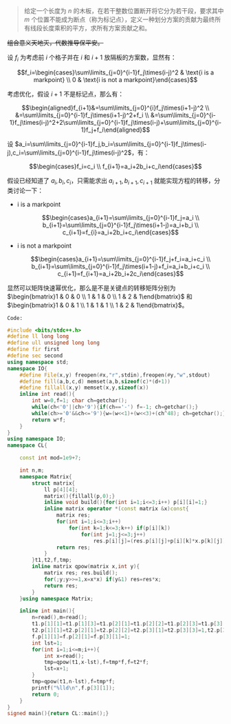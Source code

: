 > 给定一个长度为 $n$ 的木板，在若干整数位置断开将它分为若干段，要求其中 $m$ 个位置不能成为断点（称为标记点），定义一种划分方案的贡献为最终所有线段长度乘积的平方，求所有方案贡献之和。

~~组合意义天地灭，代数推导保平安。~~

设 $f_i$ 为考虑前 $i$ 个格子并在 $i$ 和 $i+1$ 放隔板的方案数，显然有：

$$f_i=\begin{cases}\sum\limits_{j=0}^{i-1}f_j\times(i-j)^2 & \text{i is a markpoint} \\ 0 & \text{i is not a markpoint}\end{cases}$$

考虑优化，假设 $i+1$ 不是标记点，那么有：

$$\begin{aligned}f_{i+1}&=\sum\limits_{j=0}^{i}f_j\times(i+1-j)^2 \\ &=\sum\limits_{j=0}^{i-1}f_j\times(i+1-j)^2+f_i \\ &=\sum\limits_{j=0}^{i-1}f_j\times(i-j)^2+2\sum\limits_{j=0}^{i-1}f_j\times(i-j)+\sum\limits_{j=0}^{i-1}f_j+f_i\end{aligned}$$

设 $a_i=\sum\limits_{j=0}^{i-1}f_j,b_i=\sum\limits_{j=0}^{i-1}f_j\times(i-j),c_i=\sum\limits_{j=0}^{i-1}f_j\times(i-j)^2$，有：

$$\begin{cases}f_i=c_i \\ f_{i+1}=a_i+2b_i+c_i\end{cases}$$

假设已经知道了 $a_i,b_i,c_i$，只需能求出 $a_{i+1},b_{i+1},c_{i+1}$ 就能实现方程的转移，分类讨论一下：

* $\text{i is a markpoint}$

	$$\begin{cases}a_{i+1}=\sum\limits_{j=0}^{i-1}f_j=a_i \\ b_{i+1}=\sum\limits_{j=0}^{i-1}f_j\times(i+1-j)=a_i+b_i \\ c_{i+1}=f_{i}=a_i+2b_i+c_i\end{cases}$$

* $\text{i is not a markpoint}$

	$$\begin{cases}a_{i+1}=\sum\limits_{j=0}^{i-1}f_j+f_i=a_i+c_i \\ b_{i+1}=\sum\limits_{j=0}^{i-1}f_j\times(i+1-j)+f_i=a_i+b_i+c_i \\ c_{i+1}=f_{i+1}=a_i+2b_i+2c_i\end{cases}$$

显然可以矩阵快速幂优化，那么是不是关键点的转移矩阵分别为 $\begin{bmatrix}1 & 0 & 0 \\ 1 & 1 & 0 \\ 1 & 2 & 1\end{bmatrix}$ 和 $\begin{bmatrix}1 & 0 & 1 \\ 1 & 1 & 1 \\ 1 & 2 & 1\end{bmatrix}$。

$\texttt{Code:}$

```cpp
#include <bits/stdc++.h>
#define ll long long
#define ull unsigned long long
#define fir first
#define sec second
using namespace std;
namespace IO{
	#define File(x,y) freopen(#x,"r",stdin),freopen(#y,"w",stdout)
	#define fill(a,b,c,d) memset(a,b,sizeof(c)*(d+1))
	#define fillall(x,y) memset(x,y,sizeof(x))
	inline int read(){
		int w=0,f=1; char ch=getchar();
		while(ch<'0'||ch>'9'){if(ch=='-') f=-1; ch=getchar();}
		while(ch>='0'&&ch<='9'){w=(w<<1)+(w<<3)+(ch^48); ch=getchar();}
		return w*f;
	}
}
using namespace IO;
namespace CL{

	const int mod=1e9+7;

	int n,m;
	namespace Matrix{
		struct matrix{
			ll p[4][4];
			matrix(){fillall(p,0);}
			inline void build(){for(int i=1;i<=3;i++) p[i][i]=1;}
			inline matrix operator *(const matrix &x)const{
				matrix res;
				for(int i=1;i<=3;i++)
					for(int k=1;k<=3;k++) if(p[i][k])
						for(int j=1;j<=3;j++)
							res.p[i][j]=(res.p[i][j]+p[i][k]*x.p[k][j])%mod;
				return res;
			}
		}t1,t2,f,tmp;
		inline matrix qpow(matrix x,int y){
			matrix res; res.build();
			for(;y;y>>=1,x=x*x) if(y&1) res=res*x;
			return res;
		}
	}using namespace Matrix;

	inline int main(){
		n=read(),m=read();
		t1.p[1][1]=t1.p[1][3]=t1.p[2][1]=t1.p[2][2]=t1.p[2][3]=t1.p[3][1]=1,t1.p[3][2]=t1.p[3][3]=2;
		t2.p[1][1]=t2.p[2][1]=t2.p[2][2]=t2.p[3][1]=t2.p[3][3]=1,t2.p[3][2]=2;
		f.p[1][1]=f.p[2][1]=f.p[3][1]=1;
		int lst=1;
		for(int i=1;i<=m;i++){
			int x=read();
			tmp=qpow(t1,x-lst),f=tmp*f,f=t2*f;
			lst=x+1;
		}
		tmp=qpow(t1,n-lst),f=tmp*f;
		printf("%lld\n",f.p[3][1]);
		return 0;
	}
}
signed main(){return CL::main();}
```